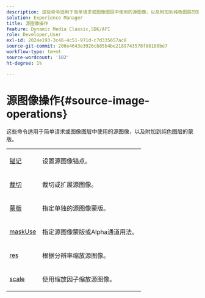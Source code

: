 ```yaml
---
description: 这些命令适用于简单请求或图像图层中使用的源图像，以及附加到纯色图层的蒙版。
solution: Experience Manager
title: 源图像操作
feature: Dynamic Media Classic,SDK/API
role: Developer,User
exl-id: 2024e193-3c46-4c51-971d-c7d335657ac8
source-git-commit: 206e4643e3926cb85b4be2189743578f88180be7
workflow-type: tm+mt
source-wordcount: '102'
ht-degree: 1%

---
```


# 源图像操作{#source-image-operations}

这些命令适用于简单请求或图像图层中使用的源图像，以及附加到纯色图层的蒙版。

<table id="simpletable_86AF12F2BD0B4F8698A008F8A20BAEF0"> 
 <tr class="strow"> 
  <td class="stentry"> <p><a href="../../../../../../is-api/http-ref/image-serving-api-ref/c-http-protocol-reference/c-command-reference/r-anchor.md#reference-6661e548ab284b82828d8d94c8ddeb7c" type="reference" format="dita" scope="local"> 锚记</a> </p></td> 
  <td class="stentry"> <p>设置源图像锚点。 </p></td> 
 </tr> 
 <tr class="strow"> 
  <td class="stentry"> <p> <a href="../../../../../../is-api/http-ref/image-serving-api-ref/c-http-protocol-reference/c-command-reference/r-crop.md#reference-6fd0f6399966446ab4425ce050572eab" type="reference" format="dita" scope="local"> 裁切</a> </p></td> 
  <td class="stentry"> <p>裁切或扩展源图像。 </p></td> 
 </tr> 
 <tr class="strow"> 
  <td class="stentry"> <p><a href="../../../../../../is-api/http-ref/image-serving-api-ref/c-http-protocol-reference/c-command-reference/r-mask.md#reference-922254e027404fb890b850e2723ee06e" type="reference" format="dita" scope="local"> 蒙版</a> </p></td> 
  <td class="stentry"> <p>指定单独的源图像蒙版。 </p></td> 
 </tr> 
 <tr class="strow"> 
  <td class="stentry"> <p> <a href="../../../../../../is-api/http-ref/image-serving-api-ref/c-http-protocol-reference/c-command-reference/r-maskuse.md#reference-9bb1fb5eee4a4bd38f33dadc1a752464" type="reference" format="dita" scope="local"> maskUse</a> </p></td> 
  <td class="stentry"> <p>指定源图像蒙版或Alpha通道用法。 </p></td> 
 </tr> 
 <tr class="strow"> 
  <td class="stentry"> <p> <a href="../../../../../../is-api/http-ref/image-serving-api-ref/c-http-protocol-reference/c-command-reference/r-res.md#reference-3d6fe416801148dea0f786f2b5169e55" type="reference" format="dita" scope="local"> res</a> </p></td> 
  <td class="stentry"> <p>根据分辨率缩放源图像。 </p></td> 
 </tr> 
 <tr class="strow"> 
  <td class="stentry"> <p><a href="../../../../../../is-api/http-ref/image-serving-api-ref/c-http-protocol-reference/c-command-reference/r-is-http-scale.md#reference-098c30cea1764f189e6f7c7e400cc065" type="reference" format="dita" scope="local"> scale</a> </p></td> 
  <td class="stentry"> <p>使用缩放因子缩放源图像。 </p></td> 
 </tr> 
</table>
